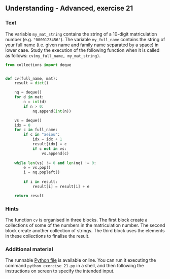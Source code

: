 ## Understanding - Advanced, exercise 21

### Text
The variable `my_mat_string` contains the string of a 10-digit matriculation number (e.g. `"0000123456"`). The variable `my_full_name` contains the string of your full name (i.e. given name and family name separated by a space) in lower case. Study the execution of the following function when it is called as follows: `cv(my_full_name, my_mat_string)`.

```python
from collections import deque


def cv(full_name, mat):
    result = dict()

    nq = deque()
    for d in mat:
        n = int(d)
        if n > 0:
            nq.append(int(n))

    vs = deque()
    idx = 0
    for c in full_name:
        if c in "aeiou":
            idx = idx + 1
            result[idx] = c
            if c not in vs:
                vs.append(c)
    
    while len(vs) != 0 and len(nq) != 0:
        e = vs.pop()
        i = nq.popleft()
        
        if i in result:
            result[i] = result[i] + e

    return result
```

### Hints
The function `cv` is organised in three blocks. The first block create a collections of some of the numbers in the matriculation number. The second block create another collection of strings. The third block uses the elements in these collections to finalise the result.

### Additional material
The runnable [Python file](exercise_21.py) is available online. You can run it executing the command `python exercise_21.py` in a shell, and then following the instructions on screen to specify the intended input.
